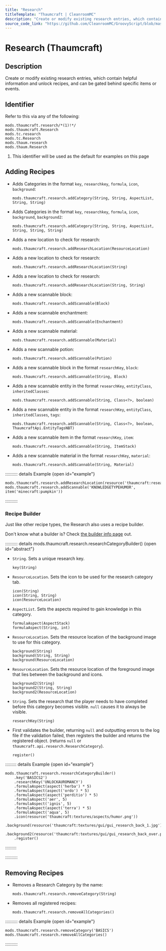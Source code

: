 ```yaml
---
title: "Research"
titleTemplate: "Thaumcraft | CleanroomMC"
description: "Create or modify existing research entries, which contain helpful information and unlock recipes, and can be gated behind specific items or events."
source_code_link: "https://github.com/CleanroomMC/GroovyScript/blob/master/src/main/java/com/cleanroommc/groovyscript/compat/mods/thaumcraft/Research.java"
---
```


# Research (Thaumcraft)

## Description

Create or modify existing research entries, which contain helpful information and unlock recipes, and can be gated behind specific items or events.

## Identifier

Refer to this via any of the following:

```groovy:no-line-numbers {1}
mods.thaumcraft.research/*(1)!*/
mods.thaumcraft.Research
mods.tc.research
mods.tc.Research
mods.thaum.research
mods.thaum.Research
```

1. This identifier will be used as the default for examples on this page

## Adding Recipes

- Adds Categories in the format `key`, `researchkey`, `formula`, `icon`, `background`:

    ```groovy:no-line-numbers
    mods.thaumcraft.research.addCategory(String, String, AspectList, String, String)
    ```

- Adds Categories in the format `key`, `researchkey`, `formula`, `icon`, `background`, `background2`:

    ```groovy:no-line-numbers
    mods.thaumcraft.research.addCategory(String, String, AspectList, String, String, String)
    ```

- Adds a new location to check for research:

    ```groovy:no-line-numbers
    mods.thaumcraft.research.addResearchLocation(ResourceLocation)
    ```

- Adds a new location to check for research:

    ```groovy:no-line-numbers
    mods.thaumcraft.research.addResearchLocation(String)
    ```

- Adds a new location to check for research:

    ```groovy:no-line-numbers
    mods.thaumcraft.research.addResearchLocation(String, String)
    ```

- Adds a new scannable block:

    ```groovy:no-line-numbers
    mods.thaumcraft.research.addScannable(Block)
    ```

- Adds a new scannable enchantment:

    ```groovy:no-line-numbers
    mods.thaumcraft.research.addScannable(Enchantment)
    ```

- Adds a new scannable material:

    ```groovy:no-line-numbers
    mods.thaumcraft.research.addScannable(Material)
    ```

- Adds a new scannable potion:

    ```groovy:no-line-numbers
    mods.thaumcraft.research.addScannable(Potion)
    ```

- Adds a new scannable block in the format `researchKey`, `block`:

    ```groovy:no-line-numbers
    mods.thaumcraft.research.addScannable(String, Block)
    ```

- Adds a new scannable entity in the format `researchKey`, `entityClass`, `inheritedClasses`:

    ```groovy:no-line-numbers
    mods.thaumcraft.research.addScannable(String, Class<?>, boolean)
    ```

- Adds a new scannable entity in the format `researchKey`, `entityClass`, `inheritedClasses`, `tags`:

    ```groovy:no-line-numbers
    mods.thaumcraft.research.addScannable(String, Class<?>, boolean, ThaumcraftApi.EntityTagsNBT)
    ```

- Adds a new scannable item in the format `researchKey`, `item`:

    ```groovy:no-line-numbers
    mods.thaumcraft.research.addScannable(String, ItemStack)
    ```

- Adds a new scannable material in the format `researchKey`, `material`:

    ```groovy:no-line-numbers
    mods.thaumcraft.research.addScannable(String, Material)
    ```

:::::::::: details Example {open id="example"}
```groovy:no-line-numbers
mods.thaumcraft.research.addResearchLocation(resource('thaumcraft:research/new.json'))
mods.thaumcraft.research.addScannable('KNOWLEDGETYPEHUMOR', item('minecraft:pumpkin'))
```

::::::::::

### Recipe Builder

Just like other recipe types, the Research also uses a recipe builder.

Don't know what a builder is? Check [the builder info page](../../../groovy/builder.md) out.

:::::::::: details mods.thaumcraft.research.researchCategoryBuilder() {open id="abstract"}
- `String`. Sets a unique research key.

    ```groovy:no-line-numbers
    key(String)
    ```

- `ResourceLocation`. Sets the icon to be used for the research category tab.

    ```groovy:no-line-numbers
    icon(String)
    icon(String, String)
    icon(ResourceLocation)
    ```

- `AspectList`. Sets the aspects required to gain knowledge in this category.

    ```groovy:no-line-numbers
    formulaAspect(AspectStack)
    formulaAspect(String, int)
    ```

- `ResourceLocation`. Sets the resource location of the background image to use for this category.

    ```groovy:no-line-numbers
    background(String)
    background(String, String)
    background(ResourceLocation)
    ```

- `ResourceLocation`. Sets the resource location of the foreground image that lies between the background and icons.

    ```groovy:no-line-numbers
    background2(String)
    background2(String, String)
    background2(ResourceLocation)
    ```

- `String`. Sets the research that the player needs to have completed before this category becomes visible. `null` causes it to always be visible.

    ```groovy:no-line-numbers
    researchKey(String)
    ```

- First validates the builder, returning `null` and outputting errors to the log file if the validation failed, then registers the builder and returns the registered object. (returns `null` or `thaumcraft.api.research.ResearchCategory`).

    ```groovy:no-line-numbers
    register()
    ```

::::::::: details Example {open id="example"}
```groovy:no-line-numbers
mods.thaumcraft.research.researchCategoryBuilder()
    .key('BASICS2')
    .researchKey('UNLOCKAUROMANCY')
    .formulaAspect(aspect('herba') * 5)
    .formulaAspect(aspect('ordo') * 5)
    .formulaAspect(aspect('perditio') * 5)
    .formulaAspect('aer', 5)
    .formulaAspect('ignis', 5)
    .formulaAspect(aspect('terra') * 5)
    .formulaAspect('aqua', 5)
    .icon(resource('thaumcraft:textures/aspects/humor.png'))
    .background(resource('thaumcraft:textures/gui/gui_research_back_1.jpg'))
    .background2(resource('thaumcraft:textures/gui/gui_research_back_over.png'))
    .register()
```

:::::::::

::::::::::

## Removing Recipes

- Removes a Research Category by the name:

    ```groovy:no-line-numbers
    mods.thaumcraft.research.removeCategory(String)
    ```

- Removes all registered recipes:

    ```groovy:no-line-numbers
    mods.thaumcraft.research.removeAllCategories()
    ```

:::::::::: details Example {open id="example"}
```groovy:no-line-numbers
mods.thaumcraft.research.removeCategory('BASICS')
mods.thaumcraft.research.removeAllCategories()
```

::::::::::
